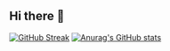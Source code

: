 ## Hi there 👋

<!--
**cxdemxn/cxdemxn** is a ✨ _special_ ✨ repository because its `README.md` (this file) appears on your GitHub profile.

Here are some ideas to get you started:

- 🔭 .tired of workin on myself, so i'll be unapologetically insane
- 🌱 I’m currently learning the way of the water
- 👯 I’m looking to collaborate on anything



-->



[![GitHub Streak](https://streak-stats.demolab.com?user=cxdemxn&theme=transparent&hide_border=true&border_radius=50&exclude_days=Sun)](https://git.io/streak-stats)
[![Anurag's GitHub stats](https://github-readme-stats.vercel.app/api?username=cxdemxn)](https://github.com/anuraghazra/github-readme-stats)
